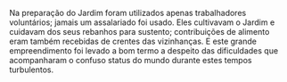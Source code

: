 ﻿Na preparação do Jardim foram utilizados apenas trabalhadores voluntários; jamais um assalariado foi usado. Eles cultivavam o Jardim e cuidavam dos seus rebanhos para sustento;  contribuições de alimento eram também recebidas de crentes das vizinhanças. E este grande empreendimento foi levado a bom termo a despeito das dificuldades que acompanharam o confuso status do mundo durante estes tempos turbulentos.